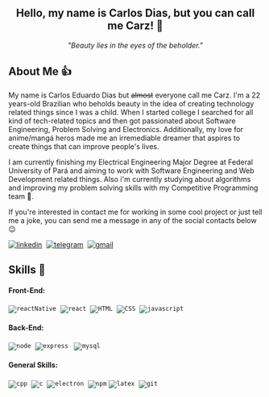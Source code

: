 <h2 align="center">Hello, my name is Carlos Dias, but you can call me Carz! 🤖</h2>

<p align="center">
  <i>"Beauty lies in the eyes of the beholder."</i>
</p>

## About Me 👍

My name is Carlos Eduardo Dias but ~~almost~~ everyone call me Carz. I'm a 22 years-old Brazilian who beholds beauty in the idea of creating technology related things since I was a child. When I started college I searched for all kind of tech-related topics and then got passionated about Software Engineering, Problem Solving and Electronics. Additionally, my love for anime/mangá heros made me an irremediable dreamer that aspires to create things that can improve people's lives.

I am currently finishing my Electrical Engineering Major Degree at Federal University of Pará and aiming to work with Software Engineering and Web Development related things. Also i'm currently studying about algorithms and improving my problem solving skills with my Competitive Programming team 🥇.

If you're interested in contact me for working in some cool project or just tell me a joke, you can send me a message in any of the social contacts below 😉

<p align="left">
  <a href="https://www.linkedin.com/in/carz-dias/" target="_blank"><img src="https://img.shields.io/badge/LinkedIn-0077B5?style=for-the-badge&logo=linkedin&logoColor=white" alt="linkedin"/></a>&nbsp;
  <a href="https://t.me/MrCarZ" target="_blank"><img src="https://img.shields.io/badge/Telegram-2CA5E0?style=for-the-badge&logo=telegram&logoColor=white" alt="telegram"/></a>&nbsp;
  <a href="mailto:eduardovinagre123@gmail.com" target="_blank"><img src="https://img.shields.io/badge/Gmail-D14836?style=for-the-badge&logo=gmail&logoColor=white" alt="gmail"/></a>&nbsp;
</p>

## Skills 📖

#### Front-End:

<p align="left">
  <code><img src="https://img.shields.io/badge/React_Native-20232A?style=for-the-badge&logo=react&logoColor=61DAFB" alt="reactNative"/></code>&nbsp;
  <code><img src="https://img.shields.io/badge/React-20232A?style=for-the-badge&logo=react&logoColor=61DAFB" alt="react"/></code>&nbsp;
  <code><img src="https://img.shields.io/badge/HTML5-E34F26?style=for-the-badge&logo=html5&logoColor=white" alt="HTML" /></code>&nbsp;
  <code><img src="https://img.shields.io/badge/CSS3-1572B6?style=for-the-badge&logo=css3&logoColor=white" alt="CSS" /></code>&nbsp;
  <code><img src="https://img.shields.io/badge/JavaScript-F7DF1E?style=for-the-badge&logo=javascript&logoColor=black" alt="javascript"/></code>
</p>

#### Back-End:

<p align="left">
  <code><img src="https://img.shields.io/badge/Node.js-339933?style=for-the-badge&logo=nodedotjs&logoColor=white" alt="node"/></code>&nbsp;
  <code><img src="https://img.shields.io/badge/Express.js-000000?style=for-the-badge&logo=express&logoColor=white" alt="express" /></code>
  &nbsp;
  <code><img src="https://img.shields.io/badge/MySQL-00000F?style=for-the-badge&logo=mysql&logoColor=white" alt="mysql"/></code>
  &nbsp;
</p>

#### General Skills:

<p align="left">
  <code><img src="https://img.shields.io/badge/C%2B%2B-00599C?style=for-the-badge&logo=c%2B%2B&logoColor=white" alt="cpp"/></code>&nbsp;
  <code><img src="https://img.shields.io/badge/C-00599C?style=for-the-badge&logo=c&logoColor=white" alt="c"/></code>&nbsp;
  <code><img src="https://img.shields.io/badge/Electron-2B2E3A?style=for-the-badge&logo=electron&logoColor=9FEAF9" alt="electron" /></code>&nbsp;
  <code><img src="https://img.shields.io/badge/npm-CB3837?style=for-the-badge&logo=npm&logoColor=white" alt="npm" /></code>
  <code><img src="https://img.shields.io/badge/LaTeX-47A141?style=for-the-badge&logo=LaTeX&logoColor=white" alt="latex" /></code>&nbsp;
  <code><img src="https://img.shields.io/badge/Git-F05032?style=for-the-badge&logo=git&logoColor=white" alt="git" /></code>&nbsp;
</p>
